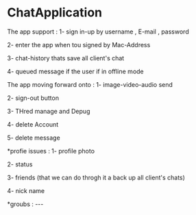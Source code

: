 # ChatApplication

The app support : 
  1- sign in-up by username , E-mail , password
  
  2- enter the app when tou signed by Mac-Address
  
  3- chat-history thats save all client's chat
  
  4- queued message if the user if in offline mode
  
The app moving forward onto :
  1- image-video-audio send
  
  2- sign-out button
  
  3- THred manage and Depug
  
  4- delete Account
  
  5- delete message
  
*profie issues :
  1- profile photo 
  
  2- status
  
  3- friends (that we can do throgh it a back up all client's chats)
  
  4- nick name
 
*groubs : ---
